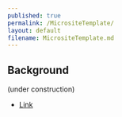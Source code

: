 ```yaml
---
published: true
permalink: /MicrositeTemplate/
layout: default
filename: MicrositeTemplate.md
---
```


## Background

(under construction)


* [Link](https://github.com/GSA-OCSIT/Template-Microsite/)
